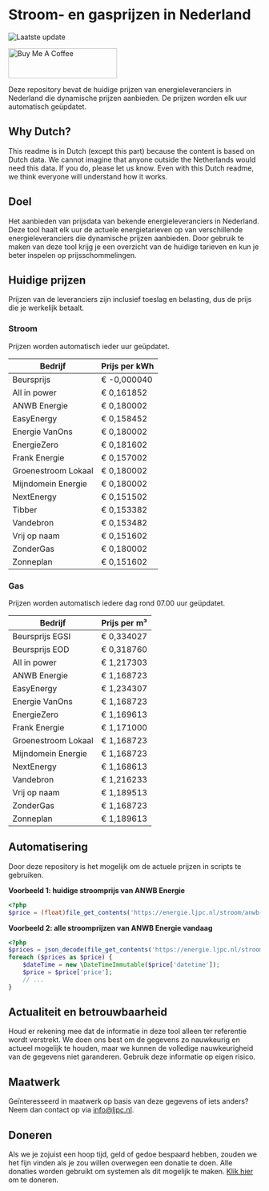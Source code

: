 # Stroom- en gasprijzen in Nederland

![Laatste update](https://img.shields.io/badge/laatste%20update-2024--09--20%2013%3A00%20CET-brightgreen)

<a href="https://www.buymeacoffee.com/Lars-" target="_blank"><img src="https://cdn.buymeacoffee.com/buttons/v2/default-orange.png" alt="Buy Me A Coffee" height="60" style="height: 60px !important;width: 217px !important;" ></a>

Deze repository bevat de huidige prijzen van energieleveranciers in Nederland die dynamische prijzen aanbieden. De prijzen worden elk uur automatisch geüpdatet.

## Why Dutch?

This readme is in Dutch (except this part) because the content is based on Dutch data. We cannot imagine that anyone outside the Netherlands would need this data. If you do, please let us know. Even with this Dutch readme, we think
everyone will understand how it works.

## Doel

Het aanbieden van prijsdata van bekende energieleveranciers in Nederland. Deze tool haalt elk uur de actuele energietarieven op van verschillende energieleveranciers die dynamische prijzen aanbieden. Door gebruik te maken van deze tool
krijg je een overzicht van de huidige tarieven en kun je beter inspelen op prijsschommelingen.

## Huidige prijzen

Prijzen van de leveranciers zijn inclusief toeslag en belasting, dus de prijs die je werkelijk betaalt.

### Stroom

Prijzen worden automatisch ieder uur geüpdatet.

 Bedrijf | Prijs per kWh 
---------|---------------
Beursprijs | € -0,000040
All in power | € 0,161852
ANWB Energie | € 0,180002
EasyEnergy | € 0,158452
Energie VanOns | € 0,180002
EnergieZero | € 0,181602
Frank Energie | € 0,157002
Groenestroom Lokaal | € 0,180002
Mijndomein Energie | € 0,180002
NextEnergy | € 0,151502
Tibber | € 0,153382
Vandebron | € 0,153482
Vrij op naam | € 0,151602
ZonderGas | € 0,180002
Zonneplan | € 0,151602


### Gas

Prijzen worden automatisch iedere dag rond 07.00 uur geüpdatet.

 Bedrijf | Prijs per m³ 
---------|--------------
Beursprijs EGSI | € 0,334027
Beursprijs EOD | € 0,318760
All in power | € 1,217303
ANWB Energie | € 1,168723
EasyEnergy | € 1,234307
Energie VanOns | € 1,168723
EnergieZero | € 1,169613
Frank Energie | € 1,171000
Groenestroom Lokaal | € 1,168723
Mijndomein Energie | € 1,168723
NextEnergy | € 1,168613
Vandebron | € 1,216233
Vrij op naam | € 1,189513
ZonderGas | € 1,168723
Zonneplan | € 1,189613


## Automatisering

Door deze repository is het mogelijk om de actuele prijzen in scripts te gebruiken.

**Voorbeeld 1: huidige stroomprijs van ANWB Energie**

```php
<?php
$price = (float)file_get_contents('https://energie.ljpc.nl/stroom/anwb-energie-nu.txt');

```

**Voorbeeld 2: alle stroomprijzen van ANWB Energie vandaag**

```php
<?php
$prices = json_decode(file_get_contents('https://energie.ljpc.nl/stroom/all-in-power-vandaag.json'),true);
foreach ($prices as $price) {
    $dateTime = new \DateTimeImmutable($price['datetime']);
    $price = $price['price'];
    // ...
}
```

## Actualiteit en betrouwbaarheid

Houd er rekening mee dat de informatie in deze tool alleen ter referentie wordt verstrekt. We doen ons best om de gegevens zo nauwkeurig en actueel mogelijk te houden, maar we kunnen de volledige nauwkeurigheid van de gegevens niet
garanderen. Gebruik deze informatie op eigen risico.

## Maatwerk

Geïnteresseerd in maatwerk op basis van deze gegevens of iets anders? Neem dan contact op
via [info@ljpc.nl](mailto:info@ljpc.nl?subject=Energie%20prijzen).

## Doneren

Als we je zojuist een hoop tijd, geld of gedoe bespaard hebben, zouden we het fijn vinden als je zou willen overwegen een
donatie te doen. Alle donaties worden gebruikt om systemen als dit mogelijk te
maken. [Klik hier](https://www.buymeacoffee.com/Lars-) om te doneren.

